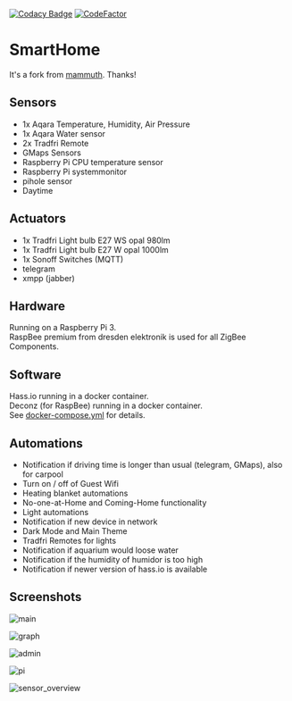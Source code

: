 [![Codacy Badge](https://api.codacy.com/project/badge/Grade/cc131252ac754da387079ab6215f7617)](https://www.codacy.com/manual/ThorsHamster/smarthome?utm_source=github.com&amp;utm_medium=referral&amp;utm_content=ThorsHamster/smarthome&amp;utm_campaign=Badge_Grade)
[![CodeFactor](https://www.codefactor.io/repository/github/thorshamster/smarthome/badge)](https://www.codefactor.io/repository/github/thorshamster/smarthome)

# SmartHome

It's a fork from [mammuth](https://github.com/mammuth/home-assistant-configuration). Thanks!

## Sensors
*   1x Aqara Temperature, Humidity, Air Pressure
*   1x Aqara Water sensor
*   2x Tradfri Remote
*   GMaps Sensors
*   Raspberry Pi CPU temperature sensor
*   Raspberry Pi systemmonitor
*   pihole sensor
*   Daytime

## Actuators
*   1x Tradfri Light bulb E27 WS opal 980lm
*   1x Tradfri Light bulb E27 W opal 1000lm
*   1x Sonoff Switches (MQTT)
*   telegram
*   xmpp (jabber)

## Hardware

Running on a Raspberry Pi 3. \
RaspBee premium from dresden elektronik is used for all ZigBee Components.

## Software

Hass.io running in a docker container. \
Deconz (for RaspBee) running in a docker container. \
See [docker-compose.yml](docker-compose.yml) for details.

## Automations

*   Notification if driving time is longer than usual (telegram, GMaps), also for carpool
*   Turn on / off of Guest Wifi
*   Heating blanket automations
*   No-one-at-Home and Coming-Home functionality
*   Light automations
*   Notification if new device in network
*   Dark Mode and Main Theme
*   Tradfri Remotes for lights
*   Notification if aquarium would loose water
*   Notification if the humidity of humidor is too high
*   Notification if newer version of hass.io is available

## Screenshots

![main](https://user-images.githubusercontent.com/48162347/63213761-8b2b0280-c110-11e9-969c-2f7ce5544fc2.png)

![graph](https://user-images.githubusercontent.com/48162347/63213769-9ed66900-c110-11e9-8056-cf1a4c4c3f80.png)

![admin](https://user-images.githubusercontent.com/48162347/63213772-a564e080-c110-11e9-8528-ebe9318fc1dc.png)

![pi](https://user-images.githubusercontent.com/48162347/63213777-aac22b00-c110-11e9-9df5-3499f6ab8988.png)

![sensor_overview](https://user-images.githubusercontent.com/48162347/63213778-b01f7580-c110-11e9-8615-d4527fa8f8c9.png)
